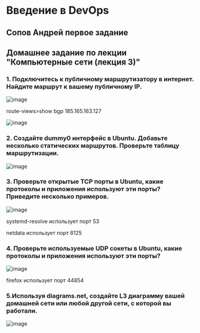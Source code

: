 # Введение в DevOps

##  Сопов Андрей первое задание 


## Домашнее задание по лекции "Компьютерные сети (лекция 3)"


### 1. Подключитесь к публичному маршрутизатору в интернет. Найдите маршрут к вашему публичному IP.

![image](https://user-images.githubusercontent.com/5323690/236673416-2f346887-cb93-46e7-aeab-694b5b876d2e.png)

route-views>show bgp 185.165.163.127

![image](https://user-images.githubusercontent.com/5323690/236673451-f8fdafad-42c5-4608-a6f0-b4d33d09c48f.png)

### 2. Создайте dummy0 интерфейс в Ubuntu. Добавьте несколько статических маршрутов. Проверьте таблицу маршрутизации.

![image](https://user-images.githubusercontent.com/5323690/236673968-4c6f8bd4-e3bc-43d4-859e-3cd23005f4e9.png)



### 3. Проверьте открытые TCP порты в Ubuntu, какие протоколы и приложения используют эти порты? Приведите несколько примеров.

![image](https://user-images.githubusercontent.com/5323690/236673981-b1ef59ea-d740-426f-aef6-821d352984c6.png)

systemd-resolve  использует порт 53

netdata использует порт 8125

### 4. Проверьте используемые UDP сокеты в Ubuntu, какие протоколы и приложения используют эти порты?

![image](https://user-images.githubusercontent.com/5323690/236674299-e92533e9-efd5-4528-abaa-4dfa631963fb.png)

firefox использует порт 44854

### 5.Используя diagrams.net, создайте L3 диаграмму вашей домашней сети или любой другой сети, с которой вы работали.

![image](https://user-images.githubusercontent.com/5323690/236675019-ae1e247b-41de-40a3-83fd-85eb8b03336c.png)


